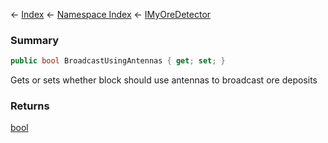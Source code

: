 ← [Index](Api-Index) ← [Namespace Index](Namespace-Index) ← [IMyOreDetector](Sandbox.ModAPI.Ingame.IMyOreDetector)

### Summary

```csharp
public bool BroadcastUsingAntennas { get; set; }
```

Gets or sets whether block should use antennas to broadcast ore deposits

### Returns

[bool](https://docs.microsoft.com/en-us/dotnet/api/System.Boolean?view=netframework-4.6)

